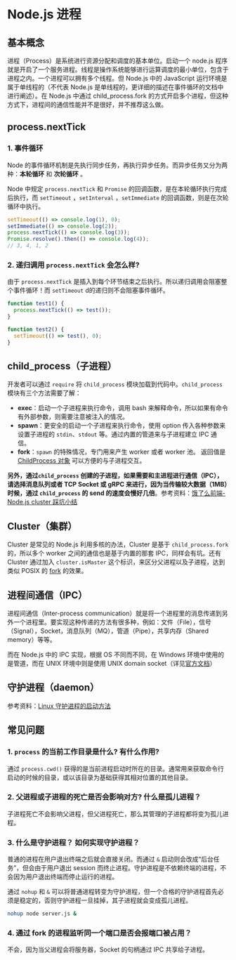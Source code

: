 Node.js 进程
=========================
## 基本概念

进程（Process）是系统进行资源分配和调度的基本单位。启动一个 node.js 程序就是开启了一个服务进程。线程是操作系统能够进行运算调度的最小单位，包含于进程之内。一个进程可以拥有多个线程。但 Node.js 中的 JavaScript 运行环境是属于单线程的（不代表 Node.js 是单线程的，更详细的描述在事件循环的文档中进行阐述）。在 Node.js 中通过 child_process.fork 的方式开启多个进程，但这种方式下，进程间的通信性能并不是很好，并不推荐这么做。

## process.nextTick

### 1. 事件循环

Node 的事件循环机制是先执行同步任务，再执行异步任务。而异步任务又分为两种：**本轮循环** 和 **次轮循环** 。

Node 中规定 `process.nextTick` 和 `Promise` 的回调函数，是在本轮循环执行完成后执行，而 `setTimeout` ，`setInterval` ，`setImmediate` 的回调函数，则是在次轮循环中执行。

```javascript
setTimeout(() => console.log(1), 0);
setImmediate(() => console.log(2));
process.nextTick(() => console.log(3));
Promise.resolve().then(() => console.log(4));
// 3, 4, 1, 2
```

### 2. 递归调用 `process.nextTick` 会怎么样? 

由于 `process.nextTick` 是插入到每个环节结束之后执行。所以递归调用会阻塞整个事件循环！而 `setTimeout` d的递归则不会阻塞事件循环。

```javascript
function test1() { 
  process.nextTick(() => test());
}

function test2() { 
  setTimeout(() => test(), 0);
}
```

## child_process（子进程）

开发者可以通过 `require` 将 `child_process` 模块加载到代码中。`child_process` 模块有三个方法需要了解：

- **exec**：启动一个子进程来执行命令，调用 bash 来解释命令，所以如果有命令有外部参数，则需要注意被注入的情况。
- **spawn**：更安全的启动一个子进程来执行命令，使用 option 传入各种参数来设置子进程的 `stdin`、`stdout` 等。通过内置的管道来与子进程建立 IPC 通信。
- **fork**：`spawn` 的特殊情况，专门用来产生 worker 或者 worker 池。 返回值是 [ChildProcess ](https://zhuanlan.zhihu.com/p/goog_1177605021)[对象](https://link.zhihu.com/?target=https%3A//nodejs.org/dist/latest-v7.x/docs/api/child_process.html%23child_process_class_childprocess) 可以方便的与子进程交互。

**另外，通过`child_process` 创建的子进程，如果需要和主进程进行通信（IPC），请选择消息队列或者 TCP Socket 或 gRPC 来进行，因为当传输较大数据（1MB）时候，通过 `child_process` 的 send 的速度会慢好几倍**。参考资料：[饿了么前端-Node.js cluster 踩坑小结](https://zhuanlan.zhihu.com/p/27069865)

## Cluster（集群）

Cluster 是常见的 Node.js 利用多核的办法，Cluster 是基于 `child_process.fork` 的，所以多个 worker 之间的通信也是基于内置的那套 IPC，同样会有坑。还有 Cluster 通过加入 `cluster.isMaster` 这个标识，来区分父进程以及子进程，达到类似 POSIX 的 [fork](http://man7.org/linux/man-pages/man2/fork.2.html) 的效果。

## 进程间通信（IPC）

进程间通信（Inter-process communication）就是将一个进程里的消息传递到另外一个进程里。要实现这种传递的方法有很多种，例如：文件（File），信号（Signal），Socket，消息队列（MQ），管道（Pipe），共享内存（Shared memory）等等。

而在 Node.js 中的 IPC 实现，根据 OS 不同而不同，在 Windows 环境中使用的是管道，而在 UNIX 环境中则是使用 UNIX domain socket（详见[官方文档](https://github.com/nodejs/node/blob/bfade5aacd639fbac920647bf1ca4a6fb6df9e0d/doc/api/net.md#ipc-support)）

## 守护进程（daemon）

参考资料：[Linux 守护进程的启动方法](http://www.ruanyifeng.com/blog/2016/02/linux-daemon.html)

## 常见问题 

### 1. `process` 的当前工作目录是什么? 有什么作用?

通过 `process.cwd()` 获得的是当前进程启动时所在的目录。通常用来获取命令行启动的时候的目录，或以该目录为基础获得其相对位置的其他目录。

### 2. 父进程或子进程的死亡是否会影响对方? 什么是孤儿进程？

子进程死亡不会影响父进程，但父进程死亡，那么其管理的子进程都将变为孤儿进程。

### 3. 什么是守护进程？ 如何实现守护进程？

普通的进程在用户退出终端之后就会直接关闭。而通过 `&` 启动则会改成“后台任务”，但会由于用户退出 session 而终止进程。守护进程是不依赖终端的进程，不会因为用户退出终端而停止运行的进程。

通过 `nohup` 和 `&` 可以将普通进程转变为守护进程，但一个合格的守护进程首先必须是稳定的，否则守护进程一旦挂掉，其子进程就会变成孤儿进程。

```bash
nohup node server.js &
```

### 4. 通过 fork 的进程监听同一个端口是否会报端口被占用？

不会，因为当父进程会将服务器，Socket 的句柄通过 IPC 共享给子进程。